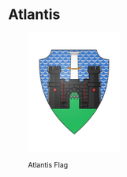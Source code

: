 # Atlantis

<figure><img src="../../../../.gitbook/assets/image (39).png" alt="" width="188"><figcaption><p>Atlantis Flag</p></figcaption></figure>

